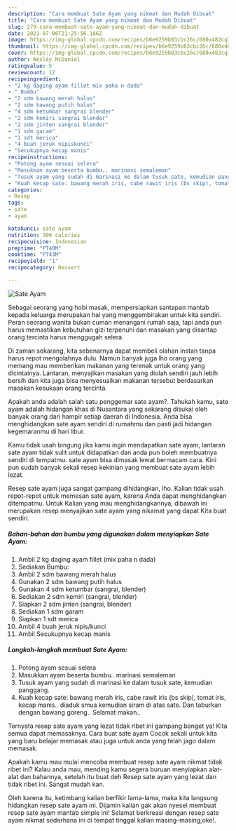 ```yaml
---
description: "Cara membuat Sate Ayam yang nikmat dan Mudah Dibuat"
title: "Cara membuat Sate Ayam yang nikmat dan Mudah Dibuat"
slug: 279-cara-membuat-sate-ayam-yang-nikmat-dan-mudah-dibuat
date: 2021-07-06T21:25:56.186Z
image: https://img-global.cpcdn.com/recipes/b6e9259b03cbc26c/680x482cq70/sate-ayam-foto-resep-utama.jpg
thumbnail: https://img-global.cpcdn.com/recipes/b6e9259b03cbc26c/680x482cq70/sate-ayam-foto-resep-utama.jpg
cover: https://img-global.cpcdn.com/recipes/b6e9259b03cbc26c/680x482cq70/sate-ayam-foto-resep-utama.jpg
author: Wesley McDaniel
ratingvalue: 5
reviewcount: 12
recipeingredient:
- "2 kg daging ayam fillet mix paha n dada"
- " Bumbu"
- "2 sdm bawang merah halus"
- "2 sdm bawang putih halus"
- "4 sdm ketumbar sangrai blender"
- "2 sdm kemiri sangrai blender"
- "2 sdm jinten sangrai blender"
- "1 sdm garam"
- "1 sdt merica"
- "4 buah jeruk nipiskunci"
- "Secukupnya kecap manis"
recipeinstructions:
- "Potong ayam sesuai selera"
- "Masukkan ayam beserta bumbu.. marinasi semaleman"
- "Tusuk ayam yang sudah di marinasi ke dalam tusuk sate, kemudian panggang."
- "Kuah kecap sate: bawang merah iris, cabe rawit iris (bs skip), tomat iris, kecap manis.. diaduk smua kemudian siram di atas sate. Dan taburkan dengan bawang goreng.. Selamat makan.."
categories:
- Resep
tags:
- sate
- ayam

katakunci: sate ayam 
nutrition: 300 calories
recipecuisine: Indonesian
preptime: "PT40M"
cooktime: "PT43M"
recipeyield: "1"
recipecategory: Dessert

---
```



![Sate Ayam](https://img-global.cpcdn.com/recipes/b6e9259b03cbc26c/680x482cq70/sate-ayam-foto-resep-utama.jpg)

Sebagai seorang yang hobi masak, mempersiapkan santapan mantab kepada keluarga merupakan hal yang menggembirakan untuk kita sendiri. Peran seorang  wanita bukan cuman menangani rumah saja, tapi anda pun harus memastikan kebutuhan gizi terpenuhi dan masakan yang disantap orang tercinta harus menggugah selera.

Di zaman  sekarang, kita sebenarnya dapat membeli olahan instan tanpa harus repot mengolahnya dulu. Namun banyak juga lho orang yang memang mau memberikan makanan yang terenak untuk orang yang dicintainya. Lantaran, menyajikan masakan yang diolah sendiri jauh lebih bersih dan kita juga bisa menyesuaikan makanan tersebut berdasarkan masakan kesukaan orang tercinta. 



Apakah anda adalah salah satu penggemar sate ayam?. Tahukah kamu, sate ayam adalah hidangan khas di Nusantara yang sekarang disukai oleh banyak orang dari hampir setiap daerah di Indonesia. Anda bisa menghidangkan sate ayam sendiri di rumahmu dan pasti jadi hidangan kegemaranmu di hari libur.

Kamu tidak usah bingung jika kamu ingin mendapatkan sate ayam, lantaran sate ayam tidak sulit untuk didapatkan dan anda pun boleh membuatnya sendiri di tempatmu. sate ayam bisa dimasak lewat bermacam cara. Kini pun sudah banyak sekali resep kekinian yang membuat sate ayam lebih lezat.

Resep sate ayam juga sangat gampang dihidangkan, lho. Kalian tidak usah repot-repot untuk memesan sate ayam, karena Anda dapat menghidangkan ditempatmu. Untuk Kalian yang mau menghidangkannya, dibawah ini merupakan resep menyajikan sate ayam yang nikamat yang dapat Kita buat sendiri.

<!--inarticleads1-->

##### Bahan-bahan dan bumbu yang digunakan dalam menyiapkan Sate Ayam:

1. Ambil 2 kg daging ayam fillet (mix paha n dada)
1. Sediakan  Bumbu:
1. Ambil 2 sdm bawang merah halus
1. Gunakan 2 sdm bawang putih halus
1. Gunakan 4 sdm ketumbar (sangrai, blender)
1. Sediakan 2 sdm kemiri (sangrai, blender)
1. Siapkan 2 sdm jinten (sangrai, blender)
1. Sediakan 1 sdm garam
1. Siapkan 1 sdt merica
1. Ambil 4 buah jeruk nipis/kunci
1. Ambil Secukupnya kecap manis




<!--inarticleads2-->

##### Langkah-langkah membuat Sate Ayam:

1. Potong ayam sesuai selera
1. Masukkan ayam beserta bumbu.. marinasi semaleman
1. Tusuk ayam yang sudah di marinasi ke dalam tusuk sate, kemudian panggang.
1. Kuah kecap sate: bawang merah iris, cabe rawit iris (bs skip), tomat iris, kecap manis.. diaduk smua kemudian siram di atas sate. Dan taburkan dengan bawang goreng.. Selamat makan..




Ternyata resep sate ayam yang lezat tidak ribet ini gampang banget ya! Kita semua dapat memasaknya. Cara buat sate ayam Cocok sekali untuk kita yang baru belajar memasak atau juga untuk anda yang telah jago dalam memasak.

Apakah kamu mau mulai mencoba membuat resep sate ayam nikmat tidak ribet ini? Kalau anda mau, mending kamu segera buruan menyiapkan alat-alat dan bahannya, setelah itu buat deh Resep sate ayam yang lezat dan tidak ribet ini. Sangat mudah kan. 

Oleh karena itu, ketimbang kalian berfikir lama-lama, maka kita langsung hidangkan resep sate ayam ini. Dijamin kalian gak akan nyesel membuat resep sate ayam mantab simple ini! Selamat berkreasi dengan resep sate ayam nikmat sederhana ini di tempat tinggal kalian masing-masing,oke!.

